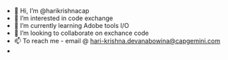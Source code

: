 - 👋 Hi, I’m @harikrishnacap
- 👀 I’m interested in code exchange
- 🌱 I’m currently learning Adobe tools I/O
- 💞️ I’m looking to collaborate on exchance code
- 📫 To reach me - email @ hari-krishna.devanabowina@capgemini.com
-

<!---
harikrishnacap/harikrishnacap is a ✨ special ✨ repository because its `README.md` (this file) appears on your GitHub profile.
You can click the Preview link to take a look at your changes.
--->
